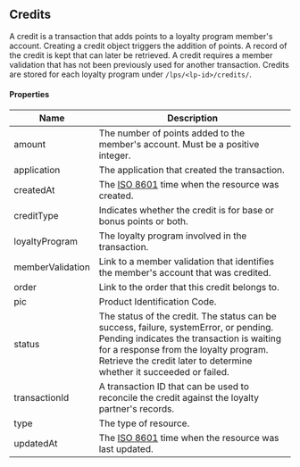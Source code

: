 ## Credits

A credit is a transaction that adds points to a loyalty program member's account. Creating a credit object triggers the addition of points. A record of the credit is kept that can later be retrieved. A credit requires a member validation that has not been previously used for another transaction. Credits are stored for each loyalty program under `/lps/<lp-id>/credits/`.

#### Properties

<table>
    <thead>
        <tr>
            <th>Name</th>
            <th>Description</th>
        </tr>
    </thead>
    <tbody>
        <tr>
            <td>amount</td>
            <td>The number of points added to the member's account. Must be a positive integer.</td>
        </tr>
        <tr>
            <td>application</td>
            <td>The application that created the transaction.</td>
        </tr>
        <tr>
            <td>createdAt</td>
            <td>The <a href="http://en.wikipedia.org/wiki/ISO_8601">ISO 8601</a> time when the resource was created.</td>
        </tr>
        <tr>
            <td>creditType</td>
            <td>Indicates whether the credit is for base or bonus points or both.</td>
        </tr>
        <tr>
            <td>loyaltyProgram</td>
            <td>The loyalty program involved in the transaction.</td>
        </tr>
        <tr>
            <td>memberValidation</td>
            <td>Link to a member validation that identifies the member's account that was credited.</td>
        </tr>
        <tr>
            <td>order</td>
            <td>Link to the order that this credit belongs to.</td>
        </tr>
        <tr>
            <td>pic</td>
            <td>Product Identification Code.</td>
        </tr>
        <tr>
            <td>status</td>
            <td>The status of the credit. The status can be success, failure, systemError, or pending. Pending indicates the transaction is waiting for a response from the loyalty program. Retrieve the credit later to determine whether it succeeded or failed.</td>
        </tr>
        <tr>
            <td>transactionId</td>
            <td>A transaction ID that can be used to reconcile the credit against the loyalty partner's records.</td>
        </tr>
        <tr>
            <td>type</td>
            <td>The type of resource.</td>
        </tr>
        <tr>
            <td>updatedAt</td>
            <td>The <a href="http://en.wikipedia.org/wiki/ISO_8601">ISO 8601</a> time when the resource was last updated.</td>
        </tr>
    </tbody>
</table>














